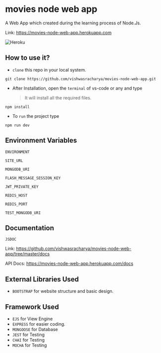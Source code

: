 # movies node web app

A Web App which created during the learning process of Node.Js.

Link: https://movies-node-web-app.herokuapp.com

![Heroku](http://heroku-badge.herokuapp.com/?app=heroku-badge&root=projects.html)

## How to use it?

- `clone` this repo in your local system.

```
git clone https://github.com/vishwasracharya/movies-node-web-app.git
```

- After Installation, open the `terminal` of vs-code or any and type
  > It will install all the required files.

```
npm install
```

- To `run` the project type

```
npm run dev
```

## Environment Variables

`ENVIRONMENT`

`SITE_URL`

`MONGODB_URI`

`FLASH_MESSAGE_SESSION_KEY`

`JWT_PRIVATE_KEY`

`REDIS_HOST`

`REDIS_PORT`

`TEST_MONGODB_URI`

## Documentation

`JSDOC`

Link: https://github.com/vishwasracharya/movies-node-web-app/tree/master/docs

API Docs: https://movies-node-web-app.herokuapp.com/docs

## External Libraries Used

- `BOOTSTRAP` for website structure and basic design.

## Framework Used

- `EJS` for View Engine
- `EXPRESS` for easier coding.
- `MONGOOSE` for Database
- `JEST` for Testing
- `CHAI` for Testing
- `MOCHA` for Testing
